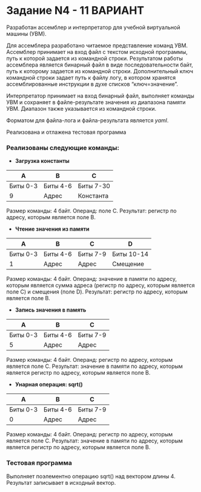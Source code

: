# Задание N4 - 11 ВАРИАНТ

Разработан ассемблер и интерпретатор для учебной виртуальной машины
(УВМ).  

Для ассемблера разработано читаемое представление команд
УВМ. Ассемблер принимает на вход файл с текстом исходной программы, путь к
которой задается из командной строки. Результатом работы ассемблера является
бинарный файл в виде последовательности байт, путь к которому задается из
командной строки. Дополнительный ключ командной строки задает путь к файлу
логу, в котором хранятся ассемблированные инструкции в духе списков
“ключ=значение”.  

Интерпретатор принимает на вход бинарный файл, выполняет команды УВМ
и сохраняет в файле-результате значения из диапазона памяти УВМ. Диапазон
также указывается из командной строки.

Форматом для файла-лога и файла-результата является _yaml_.

Реализована и отлажена тестовая программа

### Реализованы следующие команды:

- **Загрузка константы**

| A        | B        | C         |
|----------|----------|-----------|
| Биты 0-3 | Биты 4-6 | Биты 7-30 |
| 9        | Адрес    | Константа |

Размер команды: 4 байт. Операнд: поле C. Результат: регистр по адресу,
которым является поле B.

- **Чтение значения из памяти**

| A        | B        | C        | D          |
|----------|----------|----------|------------|
| Биты 0-3 | Биты 4-6 | Биты 7-9 | Биты 10-14 |
| 1        | Адрес    | Адрес    | Смещение   |

Размер команды: 4 байт. Операнд: значение в памяти по адресу, которым
является сумма адреса (регистр по адресу, которым является поле C) и смещения
(поле D). Результат: регистр по адресу, которым является поле B.

- **Запись значения в память**

| A        | B        | C        |
|----------|----------|----------|
| Биты 0-3 | Биты 4-6 | Биты 7-9 |
| 5        | Адрес    | Адрес    |

Размер команды: 4 байт. Операнд: регистр по адресу, которым является поле
C. Результат: значение в памяти по адресу, которым является регистр по адресу,
которым является поле B.

- **Унарная операция: sqrt()**

| A        | B        | C        |
|----------|----------|----------|
| Биты 0-3 | Биты 4-6 | Биты 7-9 |
| 0        | Адрес    | Адрес    |

Размер команды: 4 байт. Операнд: регистр по адресу, которым является поле
C. Результат: значение в памяти по адресу, которым является регистр по адресу,
которым является поле B.

### Тестовая программа
Выполняет поэлементно операцию sqrt() над вектором длины 4. Результат
записывает в исходный вектор.
